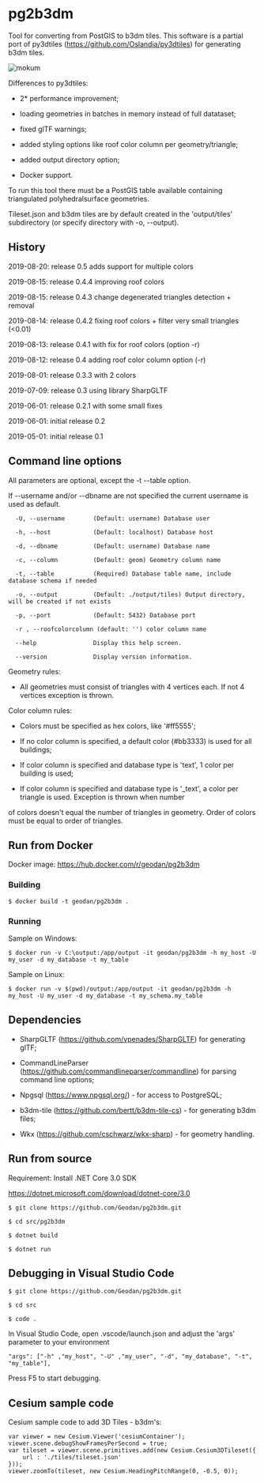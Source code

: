 # pg2b3dm

Tool for converting from PostGIS to b3dm tiles. This software is a partial port of py3dtiles (https://github.com/Oslandia/py3dtiles) 
for generating b3dm tiles.

![mokum](https://user-images.githubusercontent.com/538812/63088752-24fa8000-bf56-11e9-9ba8-3273a21dfda0.png)

Differences to py3dtiles:

- 2* performance improvement;

- loading geometries in batches in memory instead of full datataset;

- fixed glTF warnings;

- added styling options like roof color column per geometry/triangle;

- added output directory option;

- Docker support.

To run this tool there must be a PostGIS table available containing triangulated polyhedralsurface geometries.

Tileset.json and b3dm tiles are by default created in the 'output/tiles' subdirectory (or specify directory with   -o, --output).

## History

2019-08-20: release 0.5 adds support for multiple colors

2019-08-15: release 0.4.4 improving roof colors

2019-08-15: release 0.4.3 change degenerated triangles detection + removal

2019-08-14: release 0.4.2 fixing roof colors + filter very small triangles (<0.01)

2019-08-13: release 0.4.1 with fix for roof colors (option -r)

2019-08-12: release 0.4 adding roof color column option (-r)

2019-08-01: release 0.3.3 with 2 colors

2019-07-09: release 0.3 using library SharpGLTF

2019-06-01: release 0.2.1 with some small fixes

2019-06-01: initial release 0.2

2019-05-01: initial release 0.1

## Command line options

All parameters are optional, except the -t --table option. 

If --username and/or --dbname are not specified the current username is used as default.

```
  -U, --username        (Default: username) Database user

  -h, --host            (Default: localhost) Database host

  -d, --dbname          (Default: username) Database name

  -c, --column          (Default: geom) Geometry column name

  -t, --table           (Required) Database table name, include database schema if needed

  -o, --output          (Default: ./output/tiles) Output directory, will be created if not exists

  -p, --port            (Default: 5432) Database port

  -r , --roofcolorcolumn (default: '') color column name
  
  --help                Display this help screen.

  --version             Display version information.  
```

Geometry rules:

- All geometries must consist of triangles with 4 vertices each. If not 4 vertices exception is thrown.

Color column rules:

- Colors must be specified as hex colors, like '#ff5555';

- If no color column is specified, a default color (#bb3333) is used for all buildings;

- If color column is specified and database type is 'text', 1 color per building is used;

- If color column is specified and database type is '_text', a color per triangle is used. Exception is thrown when number

of colors doesn't equal the number of triangles in geometry. Order of colors must be equal to order of triangles.


## Run from Docker

Docker image: https://hub.docker.com/r/geodan/pg2b3dm

### Building

```
$ docker build -t geodan/pg2b3dm .
```

### Running

Sample on Windows: 

```
$ docker run -v C:\output:/app/output -it geodan/pg2b3dm -h my_host -U my_user -d my_database -t my_table
```

Sample on Linux:

```
$ docker run -v $(pwd)/output:/app/output -it geodan/pg2b3dm -h my_host -U my_user -d my_database -t my_schema.my_table
```

## Dependencies

- SharpGLTF (https://github.com/vpenades/SharpGLTF) for generating glTF;

- CommandLineParser (https://github.com/commandlineparser/commandline) for parsing command line options;

- Npgsql (https://www.npgsql.org/) - for access to PostgreSQL;

- b3dm-tile (https://github.com/bertt/b3dm-tile-cs) - for generating b3dm files;

- Wkx (https://github.com/cschwarz/wkx-sharp) - for geometry handling.

## Run from source

Requirement: Install .NET Core 3.0 SDK 

https://dotnet.microsoft.com/download/dotnet-core/3.0

```
$ git clone https://github.com/Geodan/pg2b3dm.git

$ cd src/pg2b3dm

$ dotnet build

$ dotnet run

```

## Debugging in Visual Studio Code

```
$ git clone https://github.com/Geodan/pg2b3dm.git

$ cd src

$ code .
```

In Visual Studio Code, open .vscode/launch.json and adjust the 'args' parameter to your environment

```
"args": ["-h" ,"my_host", "-U" ,"my_user", "-d", "my_database", "-t", "my_table"],            
```

Press F5 to start debugging.

## Cesium sample code 

Cesium sample code to add 3D Tiles - b3dm's:

```
var viewer = new Cesium.Viewer('cesiumContainer');
viewer.scene.debugShowFramesPerSecond = true;
var tileset = viewer.scene.primitives.add(new Cesium.Cesium3DTileset({
    url : './tiles/tileset.json'
}));
viewer.zoomTo(tileset, new Cesium.HeadingPitchRange(0, -0.5, 0));
```
